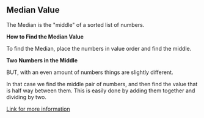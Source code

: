 ## **Median Value**

The Median is the "middle" of a sorted list of numbers.

**How to Find the Median Value**

To find the Median, place the numbers in value order and find the middle.

**Two Numbers in the Middle**

BUT, with an even amount of numbers things are slightly different.

In that case we find the middle pair of numbers, and then find the value that is half way between them. This is easily done by adding them together and dividing by two.

[Link for more information](https://www.mathsisfun.com/median.html)